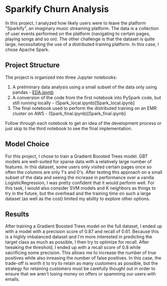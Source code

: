 # Sparkify Churn Analysis
In this project, I analyzed how likely users were to leave the platform "Sparkify", an imaginary music streaming platform. The data is a collection of user events performed on the platform (navigating to certain pages, playing songs and so on). The other challenge is that the dataset is quite large, necessitating the use of a distributed training platform. In this case, I chose Apache Spark.
## Project Structure
The project is organized into three Jupyter notebooks:
1. A preliminary data analysis using a small subset of the data only using pandas - [EDA.ipynb](EDA.ipynb)
2. A conversion of the code from the first notebook into PySpark code, but still running locally - (Spark_local.ipynb)[Spark_local.ipynb]
3. The final notebook used to perform the distributed training on an EMR cluster on AWS - (Spark_final.ipynb)[Spark_final.ipynb]

Follow through each notebook to get an idea of the development process or just skip to the third notebook to see the final implementation.

## Model Choice
For this project, I chose to train a Gradient Boosted Trees model. GBT models are well-suited for sparse data with a relatively large number of features. In this dataset, some users only visited certain pages once so often the columns are only 1's and 0's. After testing this approach on a small subset of the data and seeing the increase in performance over a vanilla LogisticRegression, I was pretty confident that it would perform well. For this task, I would also consider SVM models and K neighbors as things to try in the future, but the overhead and the training time on such a large dataset (as well as the cost) limited my ability to explore other options.
## Results
After training a Gradient Boosted Trees model on the full dataset, I ended up with a model with a precision score of 0.87 and recall of 0.61. Because this is a highly imbalanced dataset and I'm more interested in predicting the target class as much as possible, I then try to optimize for recall. After tweaking the threshold, I ended up with a recall score of 0.8 while sacrificing some precision. This allows me to increase the number of true positives while also inreasing the number of false positives. In this case, the trade-off is worth it to try to retain as many customers as possible, but the strategy for retaining customers must be carefully thought out in order to ensure that we aren't losing money on offers or spamming our users with emails.
